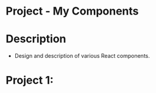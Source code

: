 # Project - My Components

# Description
* Design and description of various React components.

# Project 1: 